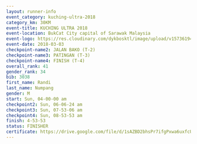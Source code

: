```yaml
--- 
layout: runner-info 
event_category: kuching-ultra-2018 
category_km: 30KM 
event-title: KUCHING ULTRA 2018 
event-location: BukCat City capital of Sarawak Malaysia 
event-logo: https://res.cloudinary.com/dykbosktl/image/upload/v1573619473/Logo/kuching-ultra-2018-logo_tlpvm5.png 
event-date: 2018-03-03 
checkpoint-name2: JALAN BAKO (T-2) 
checkpoint-name3: PATINGAN (T-3) 
checkpoint-name4: FINISH (T-4) 
overall_rank: 41
gender_rank: 34
bib: 3038
first_name: Randi
last_name: Numpang
gender: M
start: Sun, 04-00-00 am
checkpoint2: Sun, 06-06-24 am
checkpoint3: Sun, 07-53-06 am
checkpoint4: Sun, 08-53-53 am
finish: 4-53-53
status: FINISHER
certificate: https://drive.google.com/file/d/1sAZBD2bhsPr7ifgPxwa6uxfcUAxeC0I/view?usp=sharing","CERTIFICATE")
--- 
```

